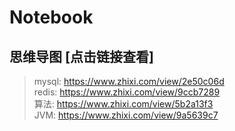 # Notebook

## 思维导图 [点击链接查看]
> mysql: https://www.zhixi.com/view/2e50c06d </br>
> redis: https://www.zhixi.com/view/9ccb7289 </br>
> 算法: https://www.zhixi.com/view/5b2a13f3 </br>
> JVM: https://www.zhixi.com/view/9a5639c7 </br>

